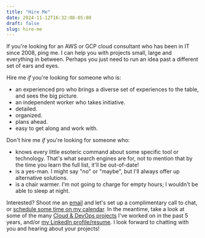 ```yaml
---
title: "Hire Me"
date: 2024-11-12T16:32:08-05:00
draft: false
slug: hire-me
---
```


If you're looking for an AWS or GCP cloud consultant who has been in IT since 2008, ping me. I can help you with projects small, large and everything in between. Perhaps you just need to run an idea past a different set of ears and eyes.

Hire me _if_ you're looking for someone who is:

- an experienced pro who brings a diverse set of experiences to the table, and sees the big picture.
- an independent worker who takes initiative.
- detailed.
- organized.
- plans ahead.
- easy to get along and work with.

Don't hire me _if_ you're looking for someone who:

- knows every little esoteric command about some specific tool or technology. That's what search engines are for, not to mention that by the time you learn the full list, it'll be out-of-date!
- is a yes-man. I might say "no" or "maybe", but I'll always offer up alternative solutions.
- is a chair warmer. I'm not going to charge for empty hours; I wouldn't be able to sleep at night.

Interested? Shoot me an [email](mailto:davidccunliffe@gmail.com?subject=Contact%20via%20Blog) and let's set up a complimentary call to chat, or [schedule some time on my calendar](https://calendar.app.google/Phd6xHruogh3ygjP8). In the meantime, take a look at some of the many [Cloud & DevOps projects](/cloud-experience/) I've worked on in the past 5 years, and/or [my LinkedIn profile/resume](https://www.linkedin.com/in/davidccunliffe/). I look forward to chatting with you and hearing about your projects!
